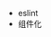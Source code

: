 <!--
 * @Descripttion: 
 * @Date: 2020-07-16 11:39:08
 * @LastEditors: thh
 * @LastEditTime: 2020-09-14 17:34:52
 * @FilePath: \crm-mobile\README.md
-->
* eslint
* 组件化